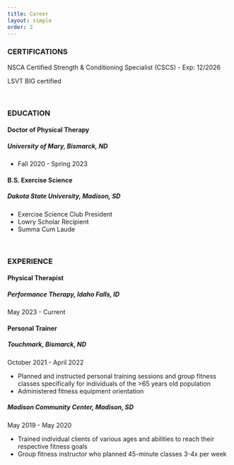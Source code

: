 ```yaml
---
title: Career
layout: simple
order: 2
---
```


### CERTIFICATIONS

NSCA Certified Strength & Conditioning Specialist (CSCS) - Exp: 12/2026

LSVT BIG certified

&nbsp;

### EDUCATION

#### Doctor of Physical Therapy
##### University of Mary, Bismarck, ND
* Fall 2020 - Spring 2023

#### B.S. Exercise Science
##### Dakota State University, Madison, SD
* Exercise Science Club President
* Lowry Scholar Recipient
* Summa Cum Laude

&nbsp;

### EXPERIENCE

#### Physical Therapist
##### Performance Therapy, Idaho Falls, ID

May 2023 - Current

#### Personal Trainer

##### Touchmark, Bismarck, ND

October 2021 - April 2022

* Planned and instructed personal training sessions and group fitness classes specifically for individuals of the >65 years old population
* Administered fitness equipment orientation
  
##### Madison Community Center, Madison, SD

May 2019 - May 2020

* Trained individual clients of various ages and abilities to reach their respective fitness goals
* Group fitness instructor who planned 45-minute classes 3-4x per week

